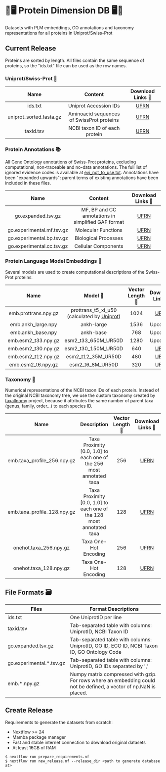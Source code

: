 # 🧬🖥 Protein Dimension DB 🖥🧬

Datasets with PLM embeddings, GO annotations and taxonomy representations for all proteins in Uniprot/Swiss-Prot

## Current Release

Proteins are sorted by length. All files contain the same sequence of proteins, so the "ids.txt" file can be used as the row names.

### Uniprot/Swiss-Prot 🔬

|           Name          |                  Content                  | Download Links 🔗 |
|:-----------------------:|:-----------------------------------------:|:-------------:|
|         ids.txt         |           Uniprot Accession IDs           |       [UFRN](https://ucrania.imd.ufrn.br/~pitagoras/protein_dimension_db/release_1/ids.txt)       |
| uniprot_sorted.fasta.gz | Aminoacid sequences of SwissProt proteins |       [UFRN](https://ucrania.imd.ufrn.br/~pitagoras/protein_dimension_db/release_1/uniprot_sorted.fasta.gz)       |
| taxid.tsv               | NCBI taxon ID of each protein             |       [UFRN](https://ucrania.imd.ufrn.br/~pitagoras/protein_dimension_db/release_1/taxid.tsv)       |

### Protein Annotations 📚

All Gene Ontology annotations of Swiss-Prot proteins, excluding computational, non-traceable and no-data annotations. The full list of ignored evidence codes is available at [evi_not_to_use.txt](evi_not_to_use.txt). Annotations have been "expanded upwards": parent terms of existing annotations have been included in these files.

|            Name           |        Content       | Download Links 🔗 |
|:-------------------------:|:--------------------:|:-------------:|
| go.expanded.tsv.gz        | MF, BP and CC annotations in simplified GAF format |  [UFRN](https://ucrania.imd.ufrn.br/~pitagoras/protein_dimension_db/release_1/go.experimental.cc.tsv.gz)       |
| go.experimental.mf.tsv.gz |  Molecular Functions |       [UFRN](https://ucrania.imd.ufrn.br/~pitagoras/protein_dimension_db/release_1/go.experimental.cc.tsv.gz)       |
| go.experimental.bp.tsv.gz | Biological Processes |       [UFRN](https://ucrania.imd.ufrn.br/~pitagoras/protein_dimension_db/release_1/go.experimental.bp.tsv.gz)       |
| go.experimental.cc.tsv.gz | Cellular Components  |       [UFRN](https://ucrania.imd.ufrn.br/~pitagoras/protein_dimension_db/release_1/go.experimental.mf.tsv.gz)       |

### Protein Language Model Embeddings 🔢

Several models are used to create computational descriptions of the Swiss-Prot proteins:

|             Name            |                                          Model 🤖                                         | Vector Length 📏 | Download Links 🔗 |
|:---------------------------:|:--------------------------------------------------------------------------------------:|:-------------:|:-------------:|
|     emb.prottrans.npy.gz    | prottrans_t5_xl_u50 (calculated by [Uniprot](https://www.uniprot.org/help/embeddings)) |      1024     |   [UFRN](https://ucrania.imd.ufrn.br/~pitagoras/protein_dimension_db/release_1/emb.prottrans.npy.gz)  |
|     emb.ankh_large.npy    | ankh-large |      1536     |   Upcoming  |
|     emb.ankh_base.npy    | ankh-base |      768     |   Upcoming  |
|     emb.esm2_t33.npy.gz     |                                   esm2_t33_650M_UR50D                                  |      1280     |    Upcoming   |
|     emb.esm2_t30.npy.gz     |                                   esm2_t30_150M_UR50D                                  |      640      |    [UFRN](https://ucrania.imd.ufrn.br/~pitagoras/protein_dimension_db/release_1/emb.esm2_30.npy.gz)   |
|     emb.esm2_t12.npy.gz     |                                   esm2_t12_35M_UR50D                                   |      480      |    [UFRN](https://ucrania.imd.ufrn.br/~pitagoras/protein_dimension_db/release_1/emb.esm2_t12.npy.gz)   |
|      emb.esm2_t6.npy.gz     |                                    esm2_t6_8M_UR50D                                    |      320      |    [UFRN](https://ucrania.imd.ufrn.br/~pitagoras/protein_dimension_db/release_1/emb.esm2_t6.npy.gz)   |

### Taxonomy 🔢

Numerical representations of the NCBI taxon IDs of each protein. Instead of the original NCBI taxonomy tree, we use the custom taxonomy created by [taxallnomy](https://github.com/tetsufmbio/taxallnomy) project, because it attributes the same number of parent taxa (genus, family, order...) to each species ID. 

|             Name            |                                          Description                                         | Vector Length 📏 | Download Links 🔗 |
|:---------------------------:|:--------------------------------------------------------------------------------------:|:-------------:|:-------------:|
| emb.taxa_profile_256.npy.gz |                                     Taxa Proximity [0.0, 1.0] to each one of the 256 most annotated taxa                                    |      256      |    [UFRN](https://ucrania.imd.ufrn.br/~pitagoras/protein_dimension_db/release_1/emb.taxa_profile_256.npy.gz)   |
| emb.taxa_profile_128.npy.gz |                                     Taxa Proximity [0.0, 1.0] to each one of the 128 most annotated taxa                                    |      128      |    [UFRN](https://ucrania.imd.ufrn.br/~pitagoras/protein_dimension_db/release_1/emb.taxa_profile_128.npy.gz)   |
|    onehot.taxa_256.npy.gz   |                                  Taxa One-Hot Encoding                                 |      256      |    [UFRN](https://ucrania.imd.ufrn.br/~pitagoras/protein_dimension_db/release_1/onehot.taxa_256.npy.gz)   |
|    onehot.taxa_128.npy.gz   |                                  Taxa One-Hot Encoding                                 |      128      |    [UFRN](https://ucrania.imd.ufrn.br/~pitagoras/protein_dimension_db/release_1/onehot.taxa_128.npy.gz)   |

## File Formats 🗃️

| Files                    | Format Descriptions                                                                                                |
|--------------------------|--------------------------------------------------------------------------------------------------------------------|
| ids.txt                  | One UniprotID per line                                                                                             |
| taxid.tsv                | Tab-separated table with columns: UniprotID, NCBI Taxon ID                                                         |
| go.expanded.tsv.gz       | Tab-separated table with columns: UniprotID, GO ID, ECO ID, NCBI Taxon ID, GO Ontology Code                        |
| go.experimental.*.tsv.gz | Tab-separated table with columns: UniprotID, GO IDs separated by ','                                               |
| emb.*.npy.gz             | Numpy matrix compressed with gzip. For rows where an embedding could not be defined, a vector of np.NaN is placed. |

## Create Release

Requirements to generate the datasets from scratch:
- Nextflow >= 24
- Mamba package manager
- Fast and stable internet connection to download original datasets
- At least 16GB of RAM

```
$ nextflow run prepare_requirements.nf
$ nextflow run new_release.nf --release_dir <path to generate database at>
```